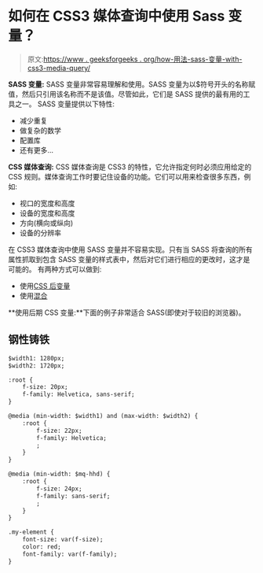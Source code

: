 # 如何在 CSS3 媒体查询中使用 Sass 变量？

> 原文:[https://www . geeksforgeeks . org/how-用法-sass-变量-with-css3-media-query/](https://www.geeksforgeeks.org/how-to-use-sass-variables-with-css3-media-queries/)

**SASS 变量:** SASS 变量非常容易理解和使用。SASS 变量为以$符号开头的名称赋值，然后只引用该名称而不是该值。尽管如此，它们是 SASS 提供的最有用的工具之一。
SASS 变量提供以下特性:

*   减少重复
*   做复杂的数学
*   配置库
*   还有更多…

**CSS 媒体查询:** CSS 媒体查询是 CSS3 的特性，它允许指定何时必须应用给定的 CSS 规则。媒体查询工作时要记住设备的功能。它们可以用来检查很多东西，例如:

*   视口的宽度和高度
*   设备的宽度和高度
*   方向(横向或纵向)
*   设备的分辨率

在 CSS3 媒体查询中使用 SASS 变量并不容易实现。只有当 SASS 将查询的所有属性抓取到包含 SASS 变量的样式表中，然后对它们进行相应的更改时，这才是可能的。
有两种方式可以做到:

*   使用[CSS 后变量](https://www.npmjs.com/package/postcss-variables)
*   使用[混合](https://www.geeksforgeeks.org/sass-mixin-and-include/)

**使用后期 CSS 变量:**下面的例子非常适合 SASS(即使对于较旧的浏览器)。

## 钢性铸铁

```html
$width1: 1280px;
$width2: 1720px;

:root {
    f-size: 20px;
    f-family: Helvetica, sans-serif;
}

@media (min-width: $width1) and (max-width: $width2) {
    :root {
        f-size: 22px;
        f-family: Helvetica;
        ;
    }
}

@media (min-width: $mq-hhd) {
    :root {
        f-size: 24px;
        f-family: sans-serif;
        ;
    }
}

.my-element {
    font-size: var(f-size);
    color: red;
    font-family: var(f-family);
}
```
